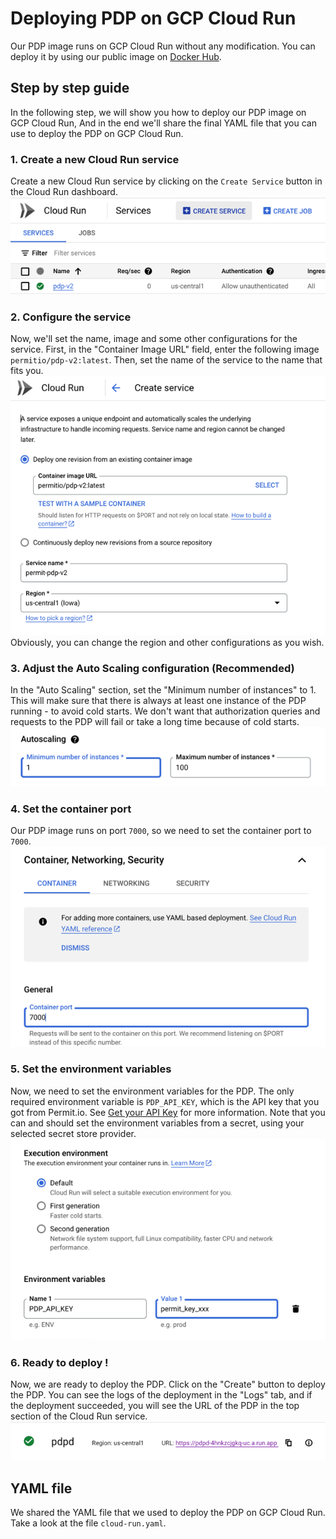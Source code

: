 # Deploying PDP on GCP Cloud Run
Our PDP image runs on GCP Cloud Run without any modification. You can deploy it by using our public image on [Docker Hub](https://hub.docker.com/r/oryd/pdp).

## Step by step guide
In the following step, we will show you how to deploy our PDP image on GCP Cloud Run,
And in the end we'll share the final YAML file that you can use to deploy the PDP on GCP Cloud Run.

### 1. Create a new Cloud Run service
Create a new Cloud Run service by clicking on the `Create Service` button in the Cloud Run dashboard.
![Create Service](../images/gcp/1.png)

### 2. Configure the service
Now, we'll set the name, image and some other configurations for the service.
First, in the "Container Image URL" field, enter the following image `permitio/pdp-v2:latest`.
Then, set the name of the service to the name that fits you.
![Configure Service](../images/gcp/2.png)
Obviously, you can change the region and other configurations as you wish.

### 3. Adjust the Auto Scaling configuration (Recommended)
In the "Auto Scaling" section, set the "Minimum number of instances" to 1.
This will make sure that there is always at least one instance of the PDP running - to avoid cold starts.
We don't want that authorization queries and requests to the PDP will fail or take a long time because of cold starts.
![Auto Scaling](../images/gcp/3.png)

### 4. Set the container port
Our PDP image runs on port `7000`, so we need to set the container port to `7000`.
![Container Port](../images/gcp/4.png)

### 5. Set the environment variables
Now, we need to set the environment variables for the PDP.
The only required environment variable is `PDP_API_KEY`, which is the API key that you got from Permit.io.
See [Get your API Key](/api/api-with-cli) for more information.
Note that you can and should set the environment variables from a secret, using your selected secret store provider.
![Environment Variables](../images/gcp/5.png)

### 6. Ready to deploy !
Now, we are ready to deploy the PDP.
Click on the "Create" button to deploy the PDP.
You can see the logs of the deployment in the "Logs" tab, and if the deployment succeeded, you will see the URL of the PDP in the top section of the Cloud Run service.
![Deploy](../images/gcp/6.png)


## YAML file
We shared the YAML file that we used to deploy the PDP on GCP Cloud Run.
Take a look at the file `cloud-run.yaml`.
